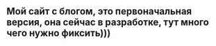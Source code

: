 ## Мой сайт с блогом, это первоначальная версия, она сейчас в разработке, тут много чего нужно фиксить)))

